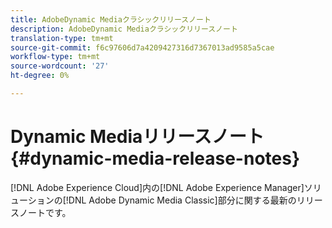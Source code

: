 ```yaml
---
title: AdobeDynamic Mediaクラシックリリースノート
description: AdobeDynamic Mediaクラシックリリースノート
translation-type: tm+mt
source-git-commit: f6c97606d7a4209427316d7367013ad9585a5cae
workflow-type: tm+mt
source-wordcount: '27'
ht-degree: 0%

---
```



# Dynamic Mediaリリースノート{#dynamic-media-release-notes}

[!DNL Adobe Experience Cloud]内の[!DNL Adobe Experience Manager]ソリューションの[!DNL Adobe Dynamic Media Classic]部分に関する最新のリリースノートです。